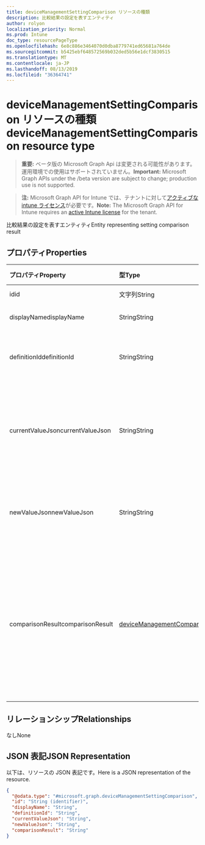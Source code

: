```yaml
---
title: deviceManagementSettingComparison リソースの種類
description: 比較結果の設定を表すエンティティ
author: rolyon
localization_priority: Normal
ms.prod: Intune
doc_type: resourcePageType
ms.openlocfilehash: 6e8c886e3464070d0dba8779741ed65681a764de
ms.sourcegitcommit: b5425ebf648572569b032ded5b56e1dcf3830515
ms.translationtype: MT
ms.contentlocale: ja-JP
ms.lasthandoff: 08/13/2019
ms.locfileid: "36364741"
---
```

# <a name="devicemanagementsettingcomparison-resource-type"></a><span data-ttu-id="1f94b-103">deviceManagementSettingComparison リソースの種類</span><span class="sxs-lookup"><span data-stu-id="1f94b-103">deviceManagementSettingComparison resource type</span></span>

> <span data-ttu-id="1f94b-104">**重要:** ベータ版の Microsoft Graph Api は変更される可能性があります。運用環境での使用はサポートされていません。</span><span class="sxs-lookup"><span data-stu-id="1f94b-104">**Important:** Microsoft Graph APIs under the /beta version are subject to change; production use is not supported.</span></span>

> <span data-ttu-id="1f94b-105">**注:** Microsoft Graph API for Intune では、テナントに対して[アクティブな intune ライセンス](https://go.microsoft.com/fwlink/?linkid=839381)が必要です。</span><span class="sxs-lookup"><span data-stu-id="1f94b-105">**Note:** The Microsoft Graph API for Intune requires an [active Intune license](https://go.microsoft.com/fwlink/?linkid=839381) for the tenant.</span></span>

<span data-ttu-id="1f94b-106">比較結果の設定を表すエンティティ</span><span class="sxs-lookup"><span data-stu-id="1f94b-106">Entity representing setting comparison result</span></span>

## <a name="properties"></a><span data-ttu-id="1f94b-107">プロパティ</span><span class="sxs-lookup"><span data-stu-id="1f94b-107">Properties</span></span>
|<span data-ttu-id="1f94b-108">プロパティ</span><span class="sxs-lookup"><span data-stu-id="1f94b-108">Property</span></span>|<span data-ttu-id="1f94b-109">型</span><span class="sxs-lookup"><span data-stu-id="1f94b-109">Type</span></span>|<span data-ttu-id="1f94b-110">説明</span><span class="sxs-lookup"><span data-stu-id="1f94b-110">Description</span></span>|
|:---|:---|:---|
|<span data-ttu-id="1f94b-111">id</span><span class="sxs-lookup"><span data-stu-id="1f94b-111">id</span></span>|<span data-ttu-id="1f94b-112">文字列</span><span class="sxs-lookup"><span data-stu-id="1f94b-112">String</span></span>|<span data-ttu-id="1f94b-113">設定 ID</span><span class="sxs-lookup"><span data-stu-id="1f94b-113">The setting ID</span></span>|
|<span data-ttu-id="1f94b-114">displayName</span><span class="sxs-lookup"><span data-stu-id="1f94b-114">displayName</span></span>|<span data-ttu-id="1f94b-115">String</span><span class="sxs-lookup"><span data-stu-id="1f94b-115">String</span></span>|<span data-ttu-id="1f94b-116">設定の表示名</span><span class="sxs-lookup"><span data-stu-id="1f94b-116">The setting's display name</span></span>|
|<span data-ttu-id="1f94b-117">definitionId</span><span class="sxs-lookup"><span data-stu-id="1f94b-117">definitionId</span></span>|<span data-ttu-id="1f94b-118">String</span><span class="sxs-lookup"><span data-stu-id="1f94b-118">String</span></span>|<span data-ttu-id="1f94b-119">このインスタンスの設定定義の ID</span><span class="sxs-lookup"><span data-stu-id="1f94b-119">The ID of the setting definition for this instance</span></span>|
|<span data-ttu-id="1f94b-120">currentValueJson</span><span class="sxs-lookup"><span data-stu-id="1f94b-120">currentValueJson</span></span>|<span data-ttu-id="1f94b-121">String</span><span class="sxs-lookup"><span data-stu-id="1f94b-121">String</span></span>|<span data-ttu-id="1f94b-122">現在のインテント (または) テンプレート設定の値の JSON 表現</span><span class="sxs-lookup"><span data-stu-id="1f94b-122">JSON representation of current intent (or) template setting's value</span></span>|
|<span data-ttu-id="1f94b-123">newValueJson</span><span class="sxs-lookup"><span data-stu-id="1f94b-123">newValueJson</span></span>|<span data-ttu-id="1f94b-124">String</span><span class="sxs-lookup"><span data-stu-id="1f94b-124">String</span></span>|<span data-ttu-id="1f94b-125">新しいテンプレート設定の値の JSON 表記</span><span class="sxs-lookup"><span data-stu-id="1f94b-125">JSON representation of new template setting's value</span></span>|
|<span data-ttu-id="1f94b-126">comparisonResult</span><span class="sxs-lookup"><span data-stu-id="1f94b-126">comparisonResult</span></span>|[<span data-ttu-id="1f94b-127">deviceManagementComparisonResult</span><span class="sxs-lookup"><span data-stu-id="1f94b-127">deviceManagementComparisonResult</span></span>](../resources/intune-deviceintent-devicemanagementcomparisonresult.md)|<span data-ttu-id="1f94b-128">比較結果を設定します。</span><span class="sxs-lookup"><span data-stu-id="1f94b-128">Setting comparison result.</span></span> <span data-ttu-id="1f94b-129">可能な値は、`unknown`、`equal`、`notEqual`、`added`、`removed` です。</span><span class="sxs-lookup"><span data-stu-id="1f94b-129">Possible values are: `unknown`, `equal`, `notEqual`, `added`, `removed`.</span></span>|

## <a name="relationships"></a><span data-ttu-id="1f94b-130">リレーションシップ</span><span class="sxs-lookup"><span data-stu-id="1f94b-130">Relationships</span></span>
<span data-ttu-id="1f94b-131">なし</span><span class="sxs-lookup"><span data-stu-id="1f94b-131">None</span></span>

## <a name="json-representation"></a><span data-ttu-id="1f94b-132">JSON 表記</span><span class="sxs-lookup"><span data-stu-id="1f94b-132">JSON Representation</span></span>
<span data-ttu-id="1f94b-133">以下は、リソースの JSON 表記です。</span><span class="sxs-lookup"><span data-stu-id="1f94b-133">Here is a JSON representation of the resource.</span></span>
<!-- {
  "blockType": "resource",
  "@odata.type": "microsoft.graph.deviceManagementSettingComparison"
}
-->
``` json
{
  "@odata.type": "#microsoft.graph.deviceManagementSettingComparison",
  "id": "String (identifier)",
  "displayName": "String",
  "definitionId": "String",
  "currentValueJson": "String",
  "newValueJson": "String",
  "comparisonResult": "String"
}
```



